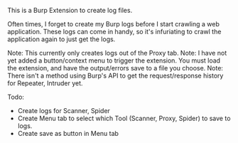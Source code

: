 This is a Burp Extension to create log files.

Often times, I forget to create my Burp logs before I start crawling a web application. These logs can come in handy, so it's infuriating to crawl the application again to just get the logs.

Note: This currently only creates logs out of the Proxy tab.
Note: I have not yet added a button/context menu to trigger the extension. You must load the extension, and have the output/errors save to a file you choose.
Note: There isn't a method using Burp's API to get the request/response history for Repeater, Intruder yet.

Todo:

- Create logs for Scanner, Spider
- Create Menu tab to select which Tool (Scanner, Proxy, Spider) to save to logs.
- Create save as button in Menu tab



